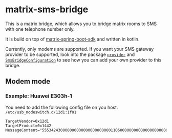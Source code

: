 # matrix-sms-bridge

This is a matrix bridge, which allows you to bridge matrix rooms to SMS with one telephone number only.

It is build on top of [matrix-spring-boot-sdk](https://github.com/benkuly/matrix-spring-boot-sdk) and written in kotlin.

Currently, only modems are supported. If you want your SMS gateway provider to be supported, look into the package [`provider`](./src/main/kotlin/net/folivo/matrix/bridge/sms/provider) and [`SmsBridgeConfiguration`](./src/main/kotlin/net/folivo/matrix/bridge/sms/SmsBridgeConfiguration.kt) to see how you can add your own provider to this bridge.

## Modem mode
### Example: Huawei E303h-1
You need to add the following config file on you host. `/etc/usb_modeswitch.d/12d1:1f01`
```text
TargetVendor=0x12d1
TargetProduct=0x1442
MessageContent="55534243000000000000000000000011060000000000000000000000000000"
```